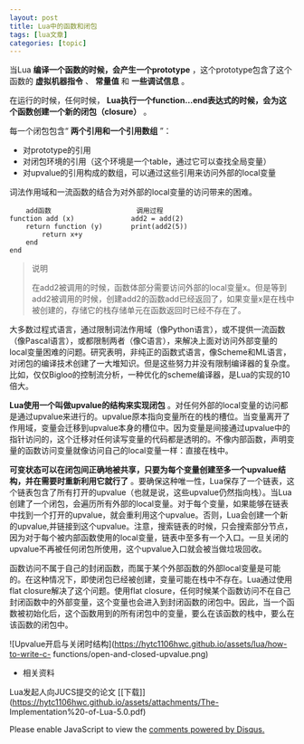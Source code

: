 ```yaml
---
layout: post
title: Lua中的函数和闭包 
tags: [lua文章]
categories: [topic]
---
```

当Lua **编译一个函数的时候，会产生一个prototype** ，这个prototype包含了这个函数的 **虚拟机器指令** 、 **常量值** 和
**一些调试信息** 。

在运行的时候，任何时候， **Lua执行一个function…end表达式的时候，会为这个函数创建一个新的闭包（closure）** 。

每一个闭包包含“ **两个引用和一个引用数组** ”：

  * 对prototype的引用
  * 对闭包环境的引用（这个环境是一个table，通过它可以查找全局变量）
  * 对upvalue的引用构成的数组，可以通过这些引用来访问外部的local变量

词法作用域和一流函数的结合为对外部的local变量的访问带来的困难。

    
    
        add函数                     调用过程
    function add (x)              add2 = add(2)
        return function (y)       print(add2(5))
            return x+y
        end
    end
    

> 说明
>
>
> 在add2被调用的时候，函数体部分需要访问外部的local变量x。但是等到add2被调用的时候，创建add2的函数add已经返回了，如果变量x是在栈中被创建的，存储它的栈存储单元在函数返回时已经不存在了。

大多数过程式语言，通过限制词法作用域（像Python语言），或不提供一流函数（像Pascal语言），或都限制两者（像C语言），来解决上面对访问外部变量的local变量困难的问题。研究表明，非纯正的函数式语言，像Scheme和ML语言，对闭包的编译技术创建了一大堆知识。但是这些努力并没有限制编译器的复杂度。比如，仅仅Bigloo的控制流分析，一种优化的scheme编译器，是Lua的实现的10倍大。

**Lua使用一个叫做upvalue的结构来实现闭包**
。对任何外部的local变量的访问都是通过upvalue来进行的。upvalue原本指向变量所在的栈的槽位。当变量离开了作用域，变量会迁移到upvalue本身的槽位中。因为变量是间接通过upvalue中的指针访问的，这个迁移对任何读写变量的代码都是透明的。不像内部函数，声明变量的函数访问变量就像访问自己的local变量一样：直接在栈中。

**可变状态可以在闭包间正确地被共享，只要为每个变量创建至多一个upvalue结构，并在需要时重新利用它就行了**
。要确保这种唯一性，Lua保存了一个链表，这个链表包含了所有打开的upvalue（也就是说，这些upvalue仍然指向栈）。当Lua创建了一个闭包，会遍历所有外部的local变量。对于每个变量，如果能够在链表中找到一个打开的upvalue，就会重利用这个upvalue。否则，Lua会创建一个新的upvalue,并链接到这个upvalue。注意，搜索链表的时候，只会搜索部分节点，因为对于每个被内部函数使用的local变量，链表中至多有一个入口。一旦关闭的upvalue不再被任何闭包所使用，这个upvalue入口就会被当做垃圾回收。

函数访问不属于自己的封闭函数，而属于某个外部函数的外部local变量是可能的。在这种情况下，即使闭包已经被创建，变量可能在栈中不存在。Lua通过使用flat
closure解决了这个问题。使用flat
closure，任何时候某个函数访问不在自己封闭函数中的外部变量，这个变量也会进入到封闭函数的闭包中。因此，当一个函数被初始化后，这个函数用到的所有闭包中的变量，要么在该函数的栈中，要么在该函数的闭包中。

![Upvalue开启与关闭时结构](https://hytc1106hwc.github.io/assets/lua/how-to-write-c-
functions/open-and-closed-upvalue.png)

  * 相关资料

Lua发起人向JUCS提交的论文 [[下载]](https://hytc1106hwc.github.io/assets/attachments/The-
Implementation%20-of-Lua-5.0.pdf)

Please enable JavaScript to view the [comments powered by
Disqus.](https://disqus.com/?ref_noscript)